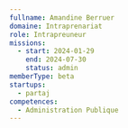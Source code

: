 ```yaml
---
fullname: Amandine Berruer
domaine: Intraprenariat
role: Intrapreuneur
missions:
  - start: 2024-01-29
    end: 2024-07-30
    status: admin
memberType: beta
startups:
  - partaj
competences:
  - Administration Publique
---
```

